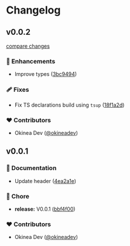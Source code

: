 # Changelog


## v0.0.2

[compare changes](https://github.com/okineadev/contributors-table-npm/compare/v0.0.1...v0.0.2)

### 🚀 Enhancements

- Improve types ([3bc9494](https://github.com/okineadev/contributors-table-npm/commit/3bc9494))

### 🩹 Fixes

- Fix TS declarations build using `tsup` ([18f1a2d](https://github.com/okineadev/contributors-table-npm/commit/18f1a2d))

### ❤️ Contributors

- Okinea Dev ([@okineadev](http://github.com/okineadev))

## v0.0.1


### 📖 Documentation

- Update header ([4ea2a1e](https://github.com/okineadev/contributors-table-npm/commit/4ea2a1e))

### 🏡 Chore

- **release:** V0.0.1 ([bbf4f00](https://github.com/okineadev/contributors-table-npm/commit/bbf4f00))

### ❤️ Contributors

- Okinea Dev ([@okineadev](http://github.com/okineadev))

